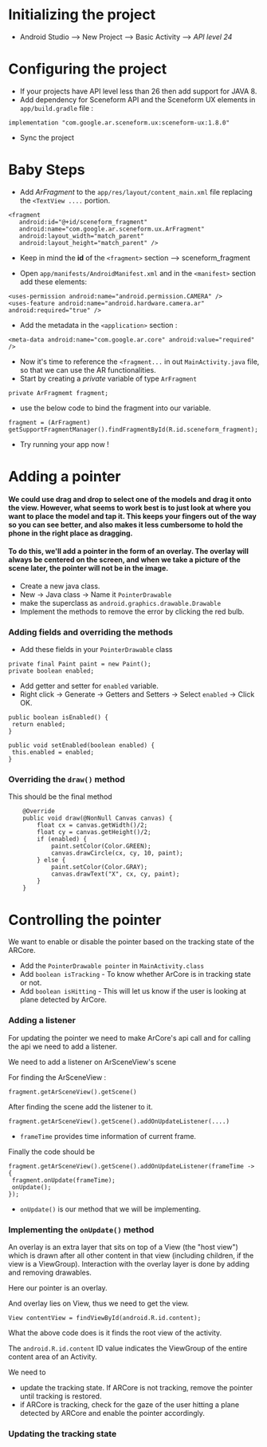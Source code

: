 # Initializing the project

* Android Studio --> New Project --> Basic Activity --> *API level 24*


# Configuring the project
* If your projects have API level less than 26 then add support for JAVA 8.
* Add dependency for Sceneform API and the Sceneform UX elements in `app/build.gradle` file : 

`implementation "com.google.ar.sceneform.ux:sceneform-ux:1.8.0"`

* Sync the project


# Baby Steps

* Add *ArFragment* to the `app/res/layout/content_main.xml` file replacing the `<TextView ....` portion. 

```
<fragment
   android:id="@+id/sceneform_fragment"
   android:name="com.google.ar.sceneform.ux.ArFragment"
   android:layout_width="match_parent"
   android:layout_height="match_parent" />
```

* Keep in mind the **id** of the `<fragment>` section --> sceneform_fragment


* Open `app/manifests/AndroidManifest.xml` and in the `<manifest>` section add these elements:

```
<uses-permission android:name="android.permission.CAMERA" />
<uses-feature android:name="android.hardware.camera.ar" android:required="true" />
```

* Add the metadata in the `<application>` section :
```
<meta-data android:name="com.google.ar.core" android:value="required" />
```

* Now it's time to reference the `<fragment...` in out `MainActivity.java` file, so that we can use the AR functionalities.
* Start by creating a *private* variable of type `ArFragment`
```
private ArFragmemt fragment;
```

* use the below code to bind the fragment into our variable.
```
fragment = (ArFragment) getSupportFragmentManager().findFragmentById(R.id.sceneform_fragment);
```

* Try running your app now !


# Adding a pointer 
#### We could use drag and drop to select one of the models and drag it onto the view. However, what seems to work best is to just look at where you want to place the model and tap it. This keeps your fingers out of the way so you can see better, and also makes it less cumbersome to hold the phone in the right place as dragging. 

#### To do this, we'll add a pointer in the form of an overlay. The overlay will always be centered on the screen, and when we take a picture of the scene later, the pointer will not be in the image.


* Create a new java class.
* New -> Java class -> Name it `PointerDrawable`
* make the superclass as `android.graphics.drawable.Drawable`
* Implement the methods to remove the error by clicking the red bulb.


### Adding fields and overriding the methods
* Add these fields in your `PointerDrawable` class
```
private final Paint paint = new Paint();
private boolean enabled;
```

* Add getter and setter for `enabled` variable.
* Right click -> Generate -> Getters and Setters -> Select `enabled` -> Click OK.

```
public boolean isEnabled() {
 return enabled;
}

public void setEnabled(boolean enabled) {
 this.enabled = enabled;
}
```


### Overriding the `draw()` method

This should be the final method
```
    @Override
    public void draw(@NonNull Canvas canvas) {
        float cx = canvas.getWidth()/2;
        float cy = canvas.getHeight()/2;
        if (enabled) {
            paint.setColor(Color.GREEN);
            canvas.drawCircle(cx, cy, 10, paint);
        } else {
            paint.setColor(Color.GRAY);
            canvas.drawText("X", cx, cy, paint);
        }
    }
```





# Controlling the pointer

We want to enable or disable the pointer based on the tracking state of the ARCore.

* Add the `PointerDrawable pointer` in `MainActivity.class`
* Add `boolean isTracking` - To know whether ArCore is in tracking state or not.
* Add `boolean isHitting` - This will let us know if the user is looking at plane detected by ArCore.

### Adding a listener
For updating the pointer we need to make ArCore's api call and for calling the api we need to add a listener.

We need to add a listener on ArSceneView's scene

For finding the ArSceneView :
```
fragment.getArSceneView().getScene()
```

After finding the scene add the listener to it.

```
fragment.getArSceneView().getScene().addOnUpdateListener(....)
```



* `frameTime` provides time information of current frame.


Finally the code should be 
```
fragment.getArSceneView().getScene().addOnUpdateListener(frameTime -> {
 fragment.onUpdate(frameTime);
 onUpdate();
});
```

* `onUpdate()` is our method that we will be implementing.


### Implementing the `onUpdate()` method

An overlay is an extra layer that sits on top of a View (the "host view") which is drawn after all other content in that view (including children, if the view is a ViewGroup). Interaction with the overlay layer is done by adding and removing drawables. 


Here our pointer is an overlay.

And overlay lies on View, thus we need to get the view.

```
View contentView = findViewById(android.R.id.content);
```


What the above code does is it finds the root view of the activity.

The `android.R.id.content` ID value indicates the ViewGroup of the entire content area of an Activity.

We need to 
* update the tracking state. If ARCore is not tracking, remove the pointer until tracking is restored.
* if ARCore is tracking, check for the gaze of the user hitting a plane detected by ARCore and enable the pointer accordingly.

### Updating the tracking state

